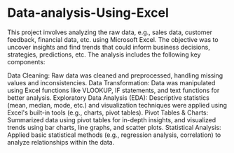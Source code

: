 # Data-analysis-Using-Excel
This project involves analyzing the raw data, e.g., sales data, customer feedback, financial data, etc. using Microsoft Excel. The objective was to uncover insights and find trends that could inform business decisions, strategies, predictions, etc. The analysis includes the following key components:

Data Cleaning: Raw data was cleaned and preprocessed, handling missing values and inconsistencies.
Data Transformation: Data was manipulated using Excel functions like VLOOKUP, IF statements, and text functions for better analysis.
Exploratory Data Analysis (EDA): Descriptive statistics (mean, median, mode, etc.) and visualization techniques were applied using Excel's built-in tools (e.g., charts, pivot tables).
Pivot Tables & Charts: Summarized data using pivot tables for in-depth insights, and visualized trends using bar charts, line graphs, and scatter plots.
Statistical Analysis: Applied basic statistical methods (e.g., regression analysis, correlation) to analyze relationships within the data.
